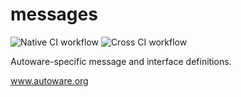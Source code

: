 # messages

![Native CI workflow](https://github.com/Autoware-AI/messages/workflows/Native%20CI%20workflow/badge.svg) ![Cross CI workflow](https://github.com/Autoware-AI/messages/workflows/Cross%20CI%20workflow/badge.svg)

Autoware-specific message and interface definitions.

www.autoware.org
